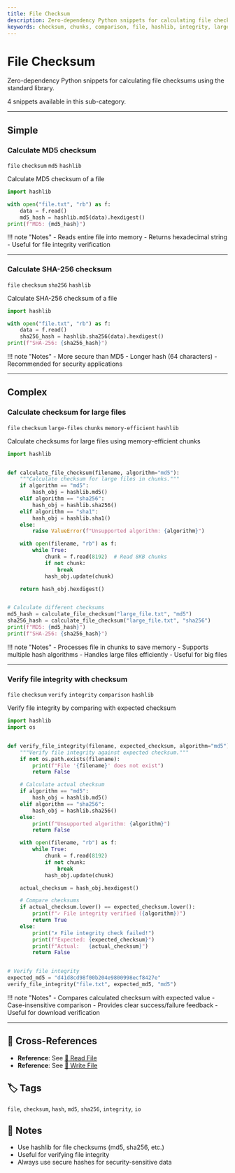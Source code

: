 ```yaml
---
title: File Checksum
description: Zero-dependency Python snippets for calculating file checksums using the standard library.
keywords: checksum, chunks, comparison, file, hashlib, integrity, large-files, md5, memory-efficient, sha256, verify
---
```


# File Checksum

Zero-dependency Python snippets for calculating file checksums using the standard library.

4 snippets available in this sub-category.

---

## Simple

###  Calculate MD5 checksum

`file` `checksum` `md5` `hashlib`

Calculate MD5 checksum of a file

```python
import hashlib

with open("file.txt", "rb") as f:
    data = f.read()
    md5_hash = hashlib.md5(data).hexdigest()
print(f"MD5: {md5_hash}")
```

!!! note "Notes"
    - Reads entire file into memory
    - Returns hexadecimal string
    - Useful for file integrity verification

<hr class="snippet-divider">

### Calculate SHA-256 checksum

`file` `checksum` `sha256` `hashlib`

Calculate SHA-256 checksum of a file

```python
import hashlib

with open("file.txt", "rb") as f:
    data = f.read()
    sha256_hash = hashlib.sha256(data).hexdigest()
print(f"SHA-256: {sha256_hash}")
```

!!! note "Notes"
    - More secure than MD5
    - Longer hash (64 characters)
    - Recommended for security applications

<hr class="snippet-divider">

## Complex

###  Calculate checksum for large files

`file` `checksum` `large-files` `chunks` `memory-efficient` `hashlib`

Calculate checksums for large files using memory-efficient chunks

```python
import hashlib


def calculate_file_checksum(filename, algorithm="md5"):
    """Calculate checksum for large files in chunks."""
    if algorithm == "md5":
        hash_obj = hashlib.md5()
    elif algorithm == "sha256":
        hash_obj = hashlib.sha256()
    elif algorithm == "sha1":
        hash_obj = hashlib.sha1()
    else:
        raise ValueError(f"Unsupported algorithm: {algorithm}")

    with open(filename, "rb") as f:
        while True:
            chunk = f.read(8192)  # Read 8KB chunks
            if not chunk:
                break
            hash_obj.update(chunk)

    return hash_obj.hexdigest()


# Calculate different checksums
md5_hash = calculate_file_checksum("large_file.txt", "md5")
sha256_hash = calculate_file_checksum("large_file.txt", "sha256")
print(f"MD5: {md5_hash}")
print(f"SHA-256: {sha256_hash}")
```

!!! note "Notes"
    - Processes file in chunks to save memory
    - Supports multiple hash algorithms
    - Handles large files efficiently
    - Useful for big files

<hr class="snippet-divider">

### Verify file integrity with checksum

`file` `checksum` `verify` `integrity` `comparison` `hashlib`

Verify file integrity by comparing with expected checksum

```python
import hashlib
import os


def verify_file_integrity(filename, expected_checksum, algorithm="md5"):
    """Verify file integrity against expected checksum."""
    if not os.path.exists(filename):
        print(f"File '{filename}' does not exist")
        return False

    # Calculate actual checksum
    if algorithm == "md5":
        hash_obj = hashlib.md5()
    elif algorithm == "sha256":
        hash_obj = hashlib.sha256()
    else:
        print(f"Unsupported algorithm: {algorithm}")
        return False

    with open(filename, "rb") as f:
        while True:
            chunk = f.read(8192)
            if not chunk:
                break
            hash_obj.update(chunk)

    actual_checksum = hash_obj.hexdigest()

    # Compare checksums
    if actual_checksum.lower() == expected_checksum.lower():
        print(f"✓ File integrity verified ({algorithm})")
        return True
    else:
        print("✗ File integrity check failed!")
        print(f"Expected: {expected_checksum}")
        print(f"Actual:   {actual_checksum}")
        return False


# Verify file integrity
expected_md5 = "d41d8cd98f00b204e9800998ecf8427e"
verify_file_integrity("file.txt", expected_md5, "md5")
```

!!! note "Notes"
    - Compares calculated checksum with expected value
    - Case-insensitive comparison
    - Provides clear success/failure feedback
    - Useful for download verification

<hr class="snippet-divider">

## 🔗 Cross-References

- **Reference**: See [📂 Read File](./read_file.md)
- **Reference**: See [📂 Write File](./write_file.md)

## 🏷️ Tags

`file`, `checksum`, `hash`, `md5`, `sha256`, `integrity`, `io`

## 📝 Notes

- Use hashlib for file checksums (md5, sha256, etc.)
- Useful for verifying file integrity
- Always use secure hashes for security-sensitive data
